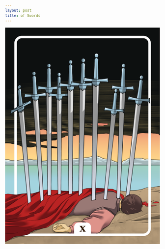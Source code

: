 ```yaml
---
layout: post
title: of Swords
---
```


![](../images/Ten-of-Swords-Tarot-Card-Meaning-1098x1536.png)
